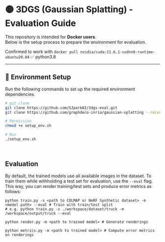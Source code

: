 # 🟡 3DGS (Gaussian Splatting) - Evaluation Guide

This repository is intended for **Docker users**.  
Below is the setup process to prepare the environment for evaluation.

Confirmed to work with
`docker pull nvidia/cuda:11.6.1-cudnn8-runtime-ubuntu20.04`
✅ python3.8

---

## 🚀 Environment Setup

Run the following commands to set up the required environment dependencies.
```bash
# git clone
git clone https://github.com/SJpark02/3dgs-eval.git
git clone https://github.com/graphdeco-inria/gaussian-splatting --recursive

# Permission
chmod +x setup_env.sh

# Run
./setup_env.sh
```

</br>

## Evaluation
By default, the trained models use all available images in the dataset. To train them while withholding a test set for evaluation, use the ```--eval``` flag. This way, you can render training/test sets and produce error metrics as follows:
```shell
python train.py -s <path to COLMAP or NeRF Synthetic dataset> -m <model path> --eval # Train with train/test split
# e.g. python train.py -s ./workspace/dataset/truck -m /workspace/output/truck --eval

python render.py -m <path to trained model> # Generate renderings

python metrics.py -m <path to trained model> # Compute error metrics on renderings
```
